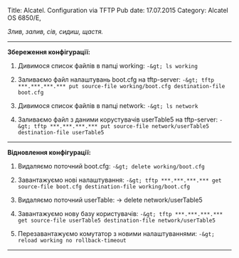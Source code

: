 Title: Alcatel. Configuration via TFTP
Pub date: 17.07.2015
Category: Alcatel OS 6850/E, 

_Злив, залив, сів, сидиш, щастя._

-----

**Збереження конфігурації:**

1. Дивимося список файлів в папці working:
`-&gt; ls working`

2. Заливаємо файл налаштувань boot.cfg на tftp-server:
`-&gt; tftp ***.***.***.*** put source-file working/boot.cfg destination-file boot.cfg`

3. Дивимося список файлів в папці network:
`-&gt; ls network`

4. Заливаємо файл з даними корустувачів userTable5 на tftp-server:
`-&gt; tftp ***.***.***.*** put source-file network/userTable5 destination-file userTable5`

-----

**Відновлення конфігурації:**

1. Видаляємо поточний boot.cfg:
`-&gt; delete working/boot.cfg`

2. Завантажуємо нові налаштування:
`-&gt; tftp ***.***.***.*** get source-file boot.cfg destination-file working/boot.cfg`

3. Видаляємо поточний userTable:
-&gt; delete network/userTable5

4. Завантажуємо нову базу користувачів:
`-&gt; tftp ***.***.***.*** get source-file userTable5 destination-file network/userTable5`

5. Перезавантажуємо комутатор з новими налаштуваннями:
`-&gt; reload working no rollback-timeout`

-----